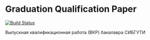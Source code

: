 Graduation Qualification Paper
===

[![Build Status](https://travis-ci.org/Direnol/graduation-qualification-paper.svg?branch=master)](https://travis-ci.org/Direnol/graduation-qualification-paper)

Выпускная квалификационная работа (ВКР) бакалавра СИБГУТИ
